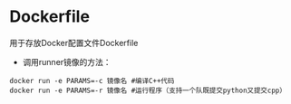 # Dockerfile

用于存放Docker配置文件Dockerfile

- 调用runner镜像的方法：
```shell
docker run -e PARAMS=-c 镜像名 #编译C++代码
docker run -e PARAMS=-r 镜像名 #运行程序（支持一个队既提交python又提交cpp）
```